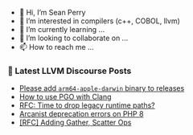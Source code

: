 - 👋 Hi, I’m Sean Perry
- 👀 I’m interested in compilers (c++, COBOL, llvm)
- 🌱 I’m currently learning ...
- 💞️ I’m looking to collaborate on ...
- 📫 How to reach me ...

<!---
s66perry/s66perry is a ✨ special ✨ repository because its `README.md` (this file) appears on your GitHub profile.
You can click the Preview link to take a look at your changes.
--->
### 📕 Latest LLVM Discourse Posts

<!-- DISCOURSE-LLVM:START -->
- [Please add `arm64-apple-darwin` binary to releases](https://discourse.llvm.org/t/please-add-arm64-apple-darwin-binary-to-releases/64135#post_9)
- [How to use PGO with Clang](https://discourse.llvm.org/t/how-to-use-pgo-with-clang/64767#post_1)
- [RFC: Time to drop legacy runtime paths?](https://discourse.llvm.org/t/rfc-time-to-drop-legacy-runtime-paths/64628#post_20)
- [Arcanist deprecation errors on PHP 8](https://discourse.llvm.org/t/arcanist-deprecation-errors-on-php-8/63231#post_19)
- [[RFC] Adding Gather, Scatter Ops](https://discourse.llvm.org/t/rfc-adding-gather-scatter-ops/64757#post_3)
<!-- DISCOURSE-LLVM:END -->
